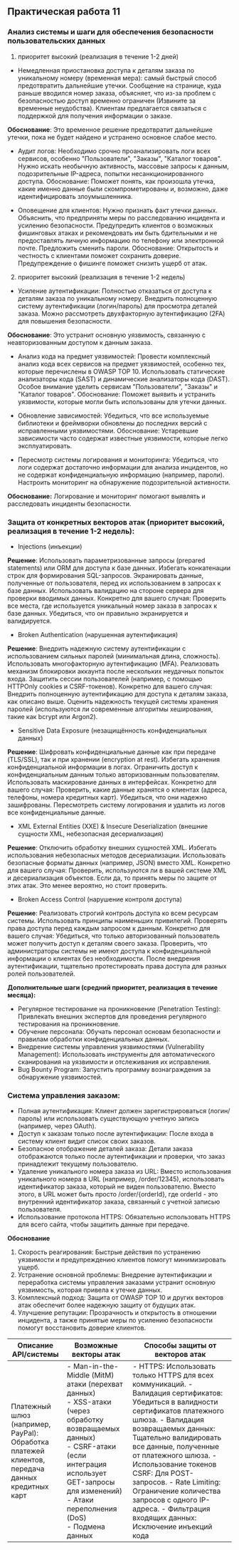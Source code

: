 ## Практическая работа 11

### Анализ системы и шаги для обеспечения безопасности пользовательских данных 

1. приоритет высокий (реализация в течение 1-2 дней)

- Немедленная приостановка доступа к деталям заказа по уникальному номеру (временная мера): самый быстрый способ предотвратить дальнейшие утечки. Сообщение на странице, куда раньше вводился номер заказа, объясняет, что из-за проблем с безопасностью доступ временно ограничен (Извините за временные неудобства). Клиентам предлагается связаться с поддержкой для получения информации о заказе. 

**Обоснование**: Это временное решение предотвратит дальнейшие утечки, пока не будет найдено и устранено основное слабое место.

- Аудит логов: Необходимо срочно проанализировать логи всех сервисов, особенно "Пользователи", "Заказы", "Каталог товаров".  Нужно искать необычную активность, массовые запросы к данным, подозрительные IP-адреса, попытки несанкционированного доступа. Обоснование:  Поможет понять, как произошла утечка, какие именно данные были скомпрометированы и, возможно, даже идентифицировать злоумышленника.

- Оповещение для клиентов: Нужно признать факт утечки данных.  Объяснить, что предприняты меры по расследованию инцидента и усилению безопасности.  Предупредить клиентов о возможных фишинговых атаках и рекомендовать им быть бдительными и не предоставлять личную информацию по телефону или электронной почте.  Предложить сменить пароли. Обоснование:  Открытость и честность с клиентами поможет сохранить доверие.  Предупреждение о фишинге поможет снизить ущерб от атак.

2. приоритет высокий (реализация в течение 1-2 недель)

- Усиление аутентификации: Полностью отказаться от доступа к деталям заказа по уникальному номеру. Внедрить полноценную систему аутентификации (логин/пароль) для просмотра деталей заказа.  Можно рассмотреть двухфакторную аутентификацию (2FA) для повышения безопасности. 

**Обоснование**:  Это устранит основную уязвимость, связанную с неавторизованным доступом к данным заказа.

- Анализ кода на предмет уязвимостей: Провести комплексный анализ кода всех сервисов на предмет уязвимостей, особенно тех, которые перечислены в OWASP TOP 10. Использовать статические анализаторы кода (SAST) и динамические анализаторы кода (DAST).  Особое внимание уделить сервисам "Пользователи", "Заказы" и "Каталог товаров". Обоснование:  Поможет выявить и устранить уязвимости, которые могли быть использованы для утечки данных.

- Обновление зависимостей: Убедиться, что все используемые библиотеки и фреймворки обновлены до последних версий с исправленными уязвимостями. Обоснование:  Устаревшие зависимости часто содержат известные уязвимости, которые легко эксплуатировать.

- Пересмотр системы логирования и мониторинга: Убедиться, что логи содержат достаточно информации для анализа инцидентов, но не содержат конфиденциальную информацию (например, пароли). Настроить мониторинг на обнаружение подозрительной активности. 

**Обоснование:** Логирование и мониторинг помогают выявлять и расследовать инциденты безопасности.

### Защита от конкретных векторов атак (приоритет высокий, реализация в течение 1-2 недель):

- Injections (инъекции)

**Решение**: Использовать параметризованные запросы (prepared statements) или ORM для доступа к базе данных.  Избегать конкатенации строк для формирования SQL-запросов.  Экранировать данные, полученные от пользователя, перед их использованием в запросах к базе данных.  Использовать валидацию на стороне сервера для проверки вводимых данных.
Конкретно для вашего случая: Проверить все места, где используется уникальный номер заказа в запросах к базе данных. Убедиться, что он правильно экранируется и валидируется.

- Broken Authentication (нарушенная аутентификация)

**Решение**: Внедрить надежную систему аутентификации с использованием сильных паролей (минимальная длина, сложность). Использовать многофакторную аутентификацию (MFA).  Реализовать механизм блокировки аккаунта после нескольких неудачных попыток входа.  Защитить сессии пользователей (например, с помощью HTTPOnly cookies и CSRF-токенов).
Конкретно для вашего случая:  Внедрить полноценную аутентификацию для доступа к деталям заказа, как описано выше.  Оценить надежность текущей системы хранения паролей (используются ли современные алгоритмы хеширования, такие как bcrypt или Argon2).

- Sensitive Data Exposure (незащищённость конфиденциальных данных)

**Решение**: Шифровать конфиденциальные данные как при передаче (TLS/SSL), так и при хранении (encryption at rest).  Избегать хранения конфиденциальной информации в логах.  Ограничить доступ к конфиденциальным данным только авторизованным пользователям.  Использовать маскирование данных в интерфейсах.
Конкретно для вашего случая: Проверить, какие данные хранятся о клиентах (адреса, телефоны, номера кредитных карт).  Убедиться, что они надежно зашифрованы.  Пересмотреть систему логирования и удалить из логов все конфиденциальные данные.

- XML External Entities (XXE) & Insecure Deserialization (внешние сущности XML, небезопасная десериализация)

**Решение**: Отключить обработку внешних сущностей XML.  Избегать использования небезопасных методов десериализации.  Использовать безопасные форматы данных (например, JSON) вместо XML.
Конкретно для вашего случая:  Проверить, используются ли в вашей системе XML и десериализация объектов. Если да, то принять меры по защите от этих атак.  Это менее вероятно, но стоит проверить.

- Broken Access Control (нарушение контроля доступа)

**Решение**: Реализовать строгий контроль доступа ко всем ресурсам системы. Использовать принципы наименьших привилегий.  Проверять права доступа перед каждым запросом к данным.
Конкретно для вашего случая: Убедиться, что только авторизованный пользователь может получить доступ к деталям своего заказа.  Проверить, что администраторы системы не имеют доступа к конфиденциальной информации о клиентах без необходимости.  После внедрения аутентификации, тщательно протестировать права доступа для разных ролей пользователей.

**Дополнительные шаги (средний приоритет, реализация в течение месяца):**

- Регулярное тестирование на проникновение (Penetration Testing):  Привлекать внешних экспертов для проведения регулярного тестирования на проникновение.
- Обучение персонала: Обучать персонал основам безопасности и правилам обработки конфиденциальных данных.
- Внедрение системы управления уязвимостями (Vulnerability Management):  Использовать инструменты для автоматического сканирования на уязвимости и отслеживания их исправления.
- Bug Bounty Program:  Запустить программу вознаграждения за обнаружение уязвимостей.

### Система управления заказом:

- Полная аутентификация: Клиент должен зарегистрироваться (логин/пароль) или использовать существующую учетную запись (например, через OAuth).
- Доступ к заказам только после аутентификации: После входа в систему клиент видит список своих заказов.
- Безопасное отображение деталей заказа:  Детали заказа отображаются только после аутентификации и проверки, что заказ принадлежит текущему пользователю.
- Удаление уникального номера заказа из URL:  Вместо использования уникального номера в URL (например, /order/12345), использовать идентификатор заказа, который не виден пользователю.  Вместо этого, в URL может быть просто /order/{orderId}, где orderId - это внутренний идентификатор заказа, связанный с учетной записью пользователя.
- Использование протокола HTTPS:  Обязательно использовать HTTPS для всего сайта, чтобы защитить данные при передаче.

**Обоснование**

1. Скорость реагирования:  Быстрые действия по устранению уязвимости и предупреждению клиентов помогут минимизировать ущерб.
2. Устранение основной проблемы: Внедрение аутентификации и переработка системы управления заказами устранит основную уязвимость, которая привела к утечке данных.
3. Комплексный подход:  Защита от OWASP TOP 10 и других векторов атак обеспечит более надежную защиту от будущих атак.
4. Улучшение репутации:  Прозрачность и открытость в отношении инцидента, а также принятые меры по усилению безопасности помогут восстановить доверие клиентов.

|Описание API/системы|Возможные векторы атак|Способы защиты от векторов атак|
|-|-|-|
|Платежный шлюз (например, PayPal): Обработка платежей клиентов, передача данных кредитных карт|- Man-in-the-Middle (MitM) атаки (перехват данных) <br> - XSS-атаки (через обработку возвращаемых данных) <br> - CSRF-атаки (если интеграция использует GET-запросы для изменений) <br> - Атаки переполнения (DoS) <br> - Подмена данных|- HTTPS: Использовать только HTTPS для всех коммуникаций. - Валидация сертификатов:  Убедиться в валидности сертификатов платежного шлюза. - Валидация возвращаемых данных: Тщательно валидировать все данные, полученные от платежного шлюза. - Использование токенов CSRF: Для POST-запросов. - Rate Limiting: Ограничение количества запросов с одного IP-адреса. - Фильтрация входящих данных: Исключение инъекций кода|